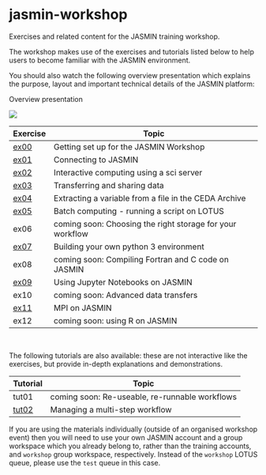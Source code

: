 # jasmin-workshop

Exercises and related content for the JASMIN training workshop.

The workshop makes use of the exercises and tutorials listed below to help users to become familiar with the JASMIN environment.

You should also watch the following overview presentation which explains the purpose, layout and important technical details of the JASMIN platform:

Overview presentation 

[![](https://img.youtube.com/vi/HQjRDtgW3Fg/mqdefault.jpg )](https://www.youtube.com/watch?v=HQjRDtgW3Fg) 

| Exercise | Topic |
| --- | --- |
| [ex00](./exercises/ex00) | Getting set up for the JASMIN Workshop |
| [ex01](./exercises/ex01) | Connecting to JASMIN |
| [ex02](./exercises/ex02) | Interactive computing using a sci server |
| [ex03](./exercises/ex03) | Transferring and sharing data |
| [ex04](./exercises/ex04) | Extracting a variable from a file in the CEDA Archive |
| [ex05](./exercises/ex05) | Batch computing - running a script on LOTUS |
| ex06 | coming soon: Choosing the right storage for your workflow |
| [ex07](./exercises/ex07) | Building your own python 3 environment |
| ex08 | coming soon: Compiling Fortran and C code on JASMIN |
| [ex09](./exercises/ex09) | Using Jupyter Notebooks on JASMIN |
| ex10 | coming soon: Advanced data transfers |
| [ex11](./exercises/ex11) | MPI on JASMIN |
| ex12 | coming soon: using R on JASMIN |

<br>

The following tutorials are also available: these are not interactive like the exercises, but provide in-depth explanations and demonstrations.

| Tutorial | Topic |
| --- | --- |
| tut01 | coming soon: Re-useable, re-runnable workflows |
| [tut02](./tutorials/tut02) | Managing a multi-step workflow |

If you are using the materials individually (outside of an organised workshop event) then you will need to use your own JASMIN account and a group workspace which you already belong to, rather than the training accounts, and `workshop` group workspace, respectively. Instead of the `workshop` LOTUS queue, please use the `test` queue in this case.


